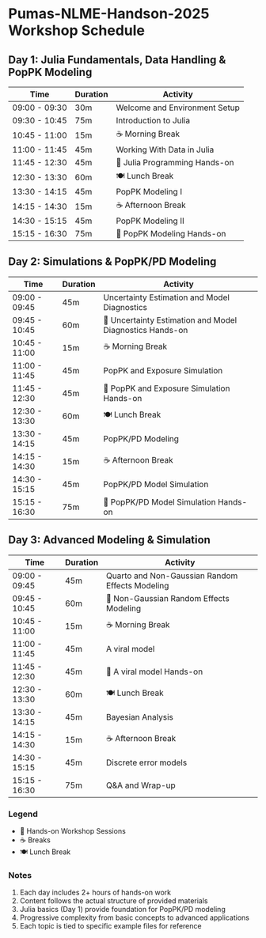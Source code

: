 # Pumas-NLME-Handson-2025 Workshop Schedule

## Day 1: Julia Fundamentals, Data Handling & PopPK Modeling

| Time          | Duration | Activity                                               |
|---------------|----------|--------------------------------------------------------|
| 09:00 - 09:30 | 30m      | Welcome and Environment Setup                          |
| 09:30 - 10:45 | 75m      | Introduction to Julia                                  |
| 10:45 - 11:00 | 15m      | ☕ Morning Break                                        |
| 11:00 - 11:45 | 45m      | Working With Data in Julia                             |
| 11:45 - 12:30 | 45m      | 🔨 Julia Programming Hands-on                          |
| 12:30 - 13:30 | 60m      | 🍽️ Lunch Break                                         |
| 13:30 - 14:15 | 45m      | PopPK Modeling I                                       |
| 14:15 - 14:30 | 15m      | ☕ Afternoon Break                                      |
| 14:30 - 15:15 | 45m      | PopPK Modeling II                                     |
| 15:15 - 16:30 | 75m      | 🔨 PopPK Modeling Hands-on                             |

## Day 2: Simulations & PopPK/PD Modeling

| Time          | Duration | Activity                                               |
|---------------|----------|---------------------------------------------------------|
| 09:00 - 09:45 | 45m      | Uncertainty Estimation and Model Diagnostics            |
| 09:45 - 10:45 | 60m      | 🔨 Uncertainty Estimation and Model Diagnostics Hands-on |
| 10:45 - 11:00 | 15m      | ☕ Morning Break                                         |
| 11:00 - 11:45 | 45m      | PopPK and Exposure Simulation                           |
| 11:45 - 12:30 | 45m      | 🔨 PopPK and Exposure Simulation Hands-on               |
| 12:30 - 13:30 | 60m      | 🍽️ Lunch Break                                          |
| 13:30 - 14:15 | 45m      | PopPK/PD Modeling                                       |
| 14:15 - 14:30 | 15m      | ☕ Afternoon Break                                       |
| 14:30 - 15:15 | 45m      | PopPK/PD Model Simulation                               |
| 15:15 - 16:30 | 75m      | 🔨 PopPK/PD Model Simulation Hands-on                   |

## Day 3: Advanced Modeling & Simulation

| Time          | Duration | Activity                                               |
|---------------|----------|--------------------------------------------------------|
| 09:00 - 09:45 | 45m      | Quarto and Non-Gaussian Random Effects Modeling        |
| 09:45 - 10:45 | 60m      | 🔨 Non-Gaussian Random Effects Modeling                |
| 10:45 - 11:00 | 15m      | ☕ Morning Break                                        |
| 11:00 - 11:45 | 45m      | A viral model                                         |
| 11:45 - 12:30 | 45m      | 🔨 A viral model Hands-on                             |
| 12:30 - 13:30 | 60m      | 🍽️ Lunch Break                                         |
| 13:30 - 14:15 | 45m      | Bayesian Analysis                                      |
| 14:15 - 14:30 | 15m      | ☕ Afternoon Break                                      |
| 14:30 - 15:15 | 45m      | Discrete error models                                 |
| 15:15 - 16:30 | 75m      | Q&A and Wrap-up                                       |

### Legend
- 🔨 Hands-on Workshop Sessions
- ☕ Breaks
- 🍽️ Lunch Break

### Notes
1. Each day includes 2+ hours of hands-on work
2. Content follows the actual structure of provided materials
3. Julia basics (Day 1) provide foundation for PopPK/PD modeling
4. Progressive complexity from basic concepts to advanced applications
5. Each topic is tied to specific example files for reference
